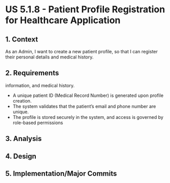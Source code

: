 # US 5.1.8 - Patient Profile Registration for Healthcare Application

## 1. Context

As an Admin, I want to create a new patient profile, so that I can register their personal details and medical history.

## 2. Requirements

information, and medical history.
- A unique patient ID (Medical Record Number) is generated upon profile creation.
- The system validates that the patient’s email and phone number are unique.
- The profile is stored securely in the system, and access is governed by role-based permissions

## 3. Analysis


## 4. Design



## 5. Implementation/Major Commits

